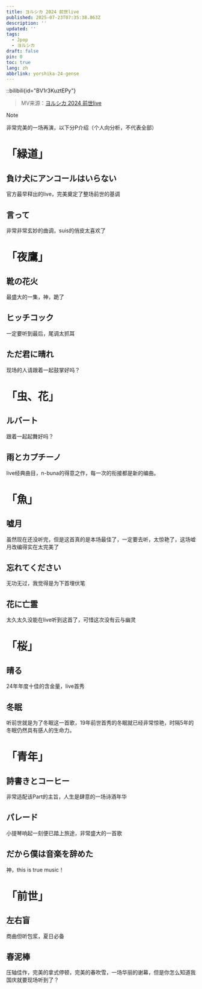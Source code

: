 ```yaml
---
title: ヨルシカ 2024 前世live
published: 2025-07-23T07:35:38.863Z
description: ''
updated: ''
tags:
  - Jpop
  - ヨルシカ
draft: false
pin: 0
toc: true
lang: zh
abbrlink: yorshika-24-gense
---
```

::bilibili{id="BV1r3KuztEPy"}

> MV来源：[ヨルシカ 2024 前世live](https://m.bilibili.com/video/BV1r3KuztEPy?buvid=Y345A0307997549A42859EF0275253FFAC5A&from_spmid=main.my-history.0.0&is_story_h5=false&mid=dMrf4L81qCTVKWFdCjUYtA%3D%3D&p=1&plat_id=116&share_from=ugc&share_medium=iphone&share_plat=ios&share_session_id=0CE3BCD7-FD44-4E63-9902-168945E0A473&share_source=WEIXIN_MONMENT&share_tag=s_i&spmid=united.player-video-detail.0.0&timestamp=1750760737&unique_k=QPp9RWh&up_id=491482210&_unique_id_=96a3fb31-a8d7-4143-abe4-64b8d70840ff&code=011H3Ell2xROZf4bReml2DCrkJ2H3ElO&state=)

> [!NOTE]
> 非常完美的一场再演，以下分P介绍（个人向分析，不代表全部）


# 「緑道」

## 負け犬にアンコールはいらない
官方最早释出的live，完美奠定了整场前世的基调

## 言って
非常非常玄妙的曲调，suis的俏皮太喜欢了

# 「夜鷹」

## 靴の花火
最盛大的一集，神，跪了

## ヒッチコック
一定要听到最后，尾调太抓耳

## ただ君に晴れ
现场的人请跟着一起鼓掌好吗？

# 「虫、花」

## ルバート
跟着一起起舞好吗？

## 雨とカプチーノ
live经典曲目，n-buna的得意之作，每一次的衔接都是新的编曲。

# 「魚」

## 嘘月
虽然现在还没听完，但是这首真的是本场最佳了，一定要去听，太惊艳了，这场嘘月改编得实在太完美了

## 忘れてください
无功无过，我觉得是为下首埋伏笔

## 花に亡霊
太久太久没能在live听到这首了，可惜这次没有云与幽灵

# 「桜」

## 晴る
24年年度十佳的含金量，live首秀

## 冬眠
听前世就是为了冬眠这一首歌，19年前世首秀的冬眠就已经非常惊艳，时隔5年的冬眠仍然具有感人的生命力。

# 「青年」

## 詩書きとコーヒー
非常适配该Part的主旨，人生是肆意的一场诗酒年华

## パレード
小提琴响起一刻便已踏上旅途，非常盛大的一首歌

## だから僕は音楽を辞めた
神，this is true music！

# 「前世」

## 左右盲
商曲但听包浆，夏日必备

## 春泥棒
压轴佳作，完美的拿式停顿，完美的春吹雪，一场华丽的谢幕，但是你怎么知道我国庆就要现场听到了？